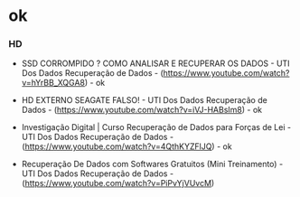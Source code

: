# ok

### HD

- SSD CORROMPIDO ? COMO ANALISAR E RECUPERAR OS DADOS -  UTI Dos Dados Recuperação de Dados - (https://www.youtube.com/watch?v=hYrBB_XQGA8) - ok

- HD EXTERNO SEAGATE FALSO! -  UTI Dos Dados Recuperação de Dados - (https://www.youtube.com/watch?v=iVJ-HABsIm8) - ok

- Investigação Digital | Curso Recuperação de Dados para Forças de Lei -  UTI Dos Dados Recuperação de Dados - (https://www.youtube.com/watch?v=4QthKYZFlJQ) - ok 


- Recuperação De Dados com Softwares Gratuitos (Mini Treinamento) -  UTI Dos Dados Recuperação de Dados -(https://www.youtube.com/watch?v=PiPvYjVUvcM)

